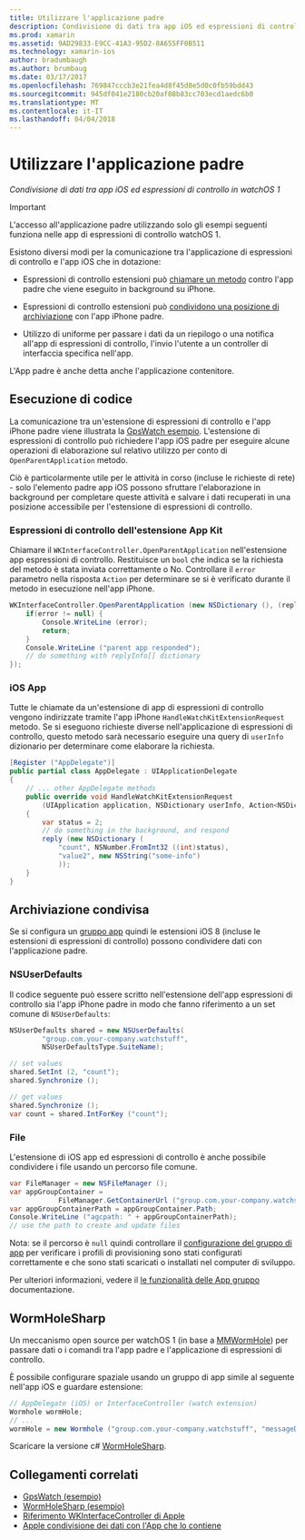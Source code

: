 ```yaml
---
title: Utilizzare l'applicazione padre
description: Condivisione di dati tra app iOS ed espressioni di controllo in watchOS 1
ms.prod: xamarin
ms.assetid: 9AD29833-E9CC-41A3-95D2-8A655FF0B511
ms.technology: xamarin-ios
author: bradumbaugh
ms.author: brumbaug
ms.date: 03/17/2017
ms.openlocfilehash: 769847cccb3e21fea4d8f45d8e5d0c0fb59bdd43
ms.sourcegitcommit: 945df041e2180cb20af08b83cc703ecd1aedc6b0
ms.translationtype: MT
ms.contentlocale: it-IT
ms.lasthandoff: 04/04/2018
---
```

# <a name="working-with-the-parent-application"></a>Utilizzare l'applicazione padre

_Condivisione di dati tra app iOS ed espressioni di controllo in watchOS 1_

> [!IMPORTANT]
> L'accesso all'applicazione padre utilizzando solo gli esempi seguenti funziona nelle app di espressioni di controllo watchOS 1.


Esistono diversi modi per la comunicazione tra l'applicazione di espressioni di controllo e l'app iOS che in dotazione:

- Espressioni di controllo estensioni può [chiamare un metodo](#code) contro l'app padre che viene eseguito in background su iPhone.

- Espressioni di controllo estensioni può [condividono una posizione di archiviazione](#storage) con l'app iPhone padre.

- Utilizzo di uniforme per passare i dati da un riepilogo o una notifica all'app di espressioni di controllo, l'invio l'utente a un controller di interfaccia specifica nell'app.

L'App padre è anche detta anche l'applicazione contenitore.


<a name="code" />

## <a name="run-code"></a>Esecuzione di codice

La comunicazione tra un'estensione di espressioni di controllo e l'app iPhone padre viene illustrata la [GpsWatch esempio](https://developer.xamarin.com/samples/GpsWatch).
L'estensione di espressioni di controllo può richiedere l'app iOS padre per eseguire alcune operazioni di elaborazione sul relativo utilizzo per conto di `OpenParentApplication` metodo.

Ciò è particolarmente utile per le attività in corso (incluse le richieste di rete) - solo l'elemento padre app iOS possono sfruttare l'elaborazione in background per completare queste attività e salvare i dati recuperati in una posizione accessibile per l'estensione di espressioni di controllo.



### <a name="watch-kit-app-extension"></a>Espressioni di controllo dell'estensione App Kit

Chiamare il `WKInterfaceController.OpenParentApplication` nell'estensione app espressioni di controllo. Restituisce un `bool` che indica se la richiesta del metodo è stata inviata correttamente o No. Controllare il `error` parametro nella risposta `Action` per determinare se si è verificato durante il metodo in esecuzione nell'app iPhone.

```csharp
WKInterfaceController.OpenParentApplication (new NSDictionary (), (replyInfo, error) => {
    if(error != null) {
        Console.WriteLine (error);
        return;
    }
    Console.WriteLine ("parent app responded");
    // do something with replyInfo[] dictionary
});
```


### <a name="ios-app"></a>iOS App

Tutte le chiamate da un'estensione di app di espressioni di controllo vengono indirizzate tramite l'app iPhone `HandleWatchKitExtensionRequest` metodo.
Se si eseguono richieste diverse nell'applicazione di espressioni di controllo, questo metodo sarà necessario eseguire una query di `userInfo` dizionario per determinare come elaborare la richiesta.


```csharp
[Register ("AppDelegate")]
public partial class AppDelegate : UIApplicationDelegate
{
    // ... other AppDelegate methods
    public override void HandleWatchKitExtensionRequest
        (UIApplication application, NSDictionary userInfo, Action<NSDictionary> reply)
    {
        var status = 2;
        // do something in the background, and respond
        reply (new NSDictionary (
            "count", NSNumber.FromInt32 ((int)status),
            "value2", new NSString("some-info")
            ));
    }
}
```


<a name="storage" />

## <a name="shared-storage"></a>Archiviazione condivisa

Se si configura un [gruppo app](~/ios/watchos/app-fundamentals/app-groups.md) quindi le estensioni iOS 8 (incluse le estensioni di espressioni di controllo) possono condividere dati con l'applicazione padre.

<a name="nsuserdefaults" />

### <a name="nsuserdefaults"></a>NSUserDefaults

Il codice seguente può essere scritto nell'estensione dell'app espressioni di controllo sia l'app iPhone padre in modo che fanno riferimento a un set comune di `NSUserDefaults`:

```csharp
NSUserDefaults shared = new NSUserDefaults(
        "group.com.your-company.watchstuff",
        NSUserDefaultsType.SuiteName);

// set values
shared.SetInt (2, "count");
shared.Synchronize ();

// get values
shared.Synchronize ();
var count = shared.IntForKey ("count");
```

<a name="files" />

### <a name="files"></a>File

L'estensione di iOS app ed espressioni di controllo è anche possibile condividere i file usando un percorso file comune.

```csharp
var FileManager = new NSFileManager ();
var appGroupContainer =
            FileManager.GetContainerUrl ("group.com.your-company.watchstuff");
var appGroupContainerPath = appGroupContainer.Path;
Console.WriteLine ("agcpath: " + appGroupContainerPath);
// use the path to create and update files
```

Nota: se il percorso è `null` quindi controllare il [configurazione del gruppo di app](~/ios/watchos/app-fundamentals/app-groups.md) per verificare i profili di provisioning sono stati configurati correttamente e che sono stati scaricati o installati nel computer di sviluppo.

Per ulteriori informazioni, vedere il [le funzionalità delle App gruppo](~/ios/deploy-test/provisioning/capabilities/app-groups-capabilities.md) documentazione.

## <a name="wormholesharp"></a>WormHoleSharp

Un meccanismo open source per watchOS 1 (in base a [MMWormHole](https://github.com/mutualmobile/MMWormhole)) per passare dati o i comandi tra l'app padre e l'applicazione di espressioni di controllo.

È possibile configurare spaziale usando un gruppo di app simile al seguente nell'app iOS e guardare estensione:

```csharp
// AppDelegate (iOS) or InterfaceController (watch extension)
Wormhole wormHole;
// ...
wormHole = new Wormhole ("group.com.your-company.watchstuff", "messageDir");
```

Scaricare la versione c# [WormHoleSharp](https://github.com/Clancey/WormHoleSharp).



## <a name="related-links"></a>Collegamenti correlati

- [GpsWatch (esempio)](https://developer.xamarin.com/samples/monotouch/WatchKit/WatchKitCatalog/)
- [WormHoleSharp (esempio)](https://github.com/Clancey/WormHoleSharp)
- [Riferimento WKInterfaceController di Apple](https://developer.apple.com/library/prerelease/ios/documentation/WatchKit/Reference/WKInterfaceController_class/index.html#//apple_ref/occ/clm/WKInterfaceController/openParentApplication:reply:)
- [Apple condivisione dei dati con l'App che lo contiene](https://developer.apple.com/library/ios/documentation/General/Conceptual/ExtensibilityPG/ExtensionScenarios.html)

